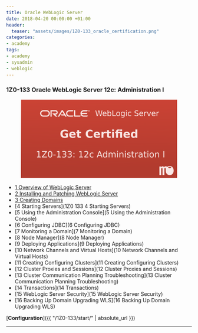 ```yaml
---
title: Oracle WebLogic Server
date: 2018-04-20 00:00:00 +01:00
header:
  teaser: "assets/images/1Z0-133_oracle_certification.png"
categories:
- academy
tags:
- academy
- sysadmin
- weblogic
---
```







### 1Z0-133 Oracle WebLogic Server 12c: Administration I


<figure>
	<img src="assets/images/1Z0-133_oracle_certification.png">
</figure>



* [1 Overview of WebLogic Server](/1Z0-133/1-overview/)
* [2 Installing and Patching WebLogic Server](/1Z0-133/2-install-patch)
* [3 Creating Domains](/1Z0-133/3-creating-domains/)
* [4 Starting Servers](1Z0 133 4 Starting Servers)
* [5 Using the Administration Console](5 Using the Administration Console)
* [6 Configuring JDBC](6 Configuring JDBC)
* [7 Monitoring a Domain](7 Monitoring a Domain)
* [8 Node Manager](8 Node Manager)
* [9 Deploying Applications](9 Deploying Applications)
* [10 Network Channels and Virtual Hosts](10 Network Channels and Virtual Hosts)
* [11 Creating Configuring Clusters](11 Creating Configuring Clusters)
* [12 Cluster Proxies and Sessions](12 Cluster Proxies and Sessions)
* [13 Cluster Communication Planning Troubleshooting](13 Cluster Communication Planning Troubleshooting)
* [14 Transactions](14 Transactions)
* [15 WebLogic Server Security](15 WebLogic Server Security)
* [16 Backing Up Domain Upgrading WLS](16 Backing Up Domain Upgrading WLS)

[**Configuration**]({{ "/1Z0-133/start/" | absolute_url }})

---------------
